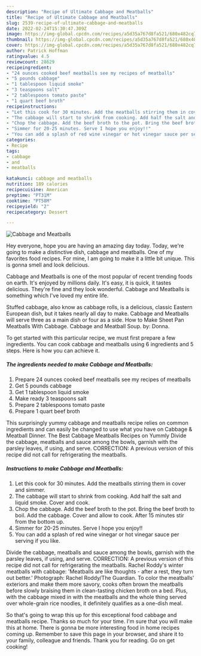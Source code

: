 ```yaml
---
description: "Recipe of Ultimate Cabbage and Meatballs"
title: "Recipe of Ultimate Cabbage and Meatballs"
slug: 2539-recipe-of-ultimate-cabbage-and-meatballs
date: 2022-02-24T15:30:47.309Z
image: https://img-global.cpcdn.com/recipes/a5d35a767d8fa521/680x482cq70/cabbage-and-meatballs-recipe-main-photo.jpg
thumbnail: https://img-global.cpcdn.com/recipes/a5d35a767d8fa521/680x482cq70/cabbage-and-meatballs-recipe-main-photo.jpg
cover: https://img-global.cpcdn.com/recipes/a5d35a767d8fa521/680x482cq70/cabbage-and-meatballs-recipe-main-photo.jpg
author: Patrick Hoffman
ratingvalue: 4.5
reviewcount: 28629
recipeingredient:
- "24 ounces cooked beef meatballs see my recipes of meatballs"
- "5 pounds cabbage"
- "1 tablespoon liquid smoke"
- "3 teaspoons salt"
- "2 tablespoons tomato paste"
- "1 quart beef broth"
recipeinstructions:
- "Let this cook for 30 minutes. Add the meatballs stirring them in cover and simmer."
- "The cabbage will start to shrink from cooking. Add half the salt and liquid smoke. Cover and cook."
- "Chop the cabbage. Add the beef broth to the pot. Bring the beef broth to boil. Add the cabbage. Cover and allow to cook. After 15 minutes stir from the bottom up."
- "Simmer for 20-25 minutes. Serve I hope you enjoy!!"
- "You can add a splash of red wine vinegar or hot vinegar sauce per serving if you like."
categories:
- Recipe
tags:
- cabbage
- and
- meatballs

katakunci: cabbage and meatballs 
nutrition: 189 calories
recipecuisine: American
preptime: "PT31M"
cooktime: "PT58M"
recipeyield: "2"
recipecategory: Dessert

---
```



![Cabbage and Meatballs](https://img-global.cpcdn.com/recipes/a5d35a767d8fa521/680x482cq70/cabbage-and-meatballs-recipe-main-photo.jpg)

Hey everyone, hope you are having an amazing day today. Today, we're going to make a distinctive dish, cabbage and meatballs. One of my favorites food recipes. For mine, I am going to make it a little bit unique. This is gonna smell and look delicious.

Cabbage and Meatballs is one of the most popular of recent trending foods on earth. It's enjoyed by millions daily. It's easy, it is quick, it tastes delicious. They're fine and they look wonderful. Cabbage and Meatballs is something which I've loved my entire life.

Stuffed cabbage, also know as cabbage rolls, is a delicious, classic Eastern European dish, but it takes nearly all day to make. Cabbage and Meatballs will serve three as a main dish or four as a side. How to Make Sheet Pan Meatballs With Cabbage. Cabbage and Meatball Soup. by: Donna.


To get started with this particular recipe, we must first prepare a few ingredients. You can cook cabbage and meatballs using 6 ingredients and 5 steps. Here is how you can achieve it.

<!--inarticleads1-->

##### The ingredients needed to make Cabbage and Meatballs:

1. Prepare 24 ounces cooked beef meatballs see my recipes of meatballs
1. Get 5 pounds cabbage
1. Get 1 tablespoon liquid smoke
1. Make ready 3 teaspoons salt
1. Prepare 2 tablespoons tomato paste
1. Prepare 1 quart beef broth


This surprisingly yummy cabbage and meatballs recipe relies on common ingredients and can easily be changed to use what you have on Cabbage &amp; Meatball Dinner. The Best Cabbage Meatballs Recipes on Yummly Divide the cabbage, meatballs and sauce among the bowls, garnish with the parsley leaves, if using, and serve. CORRECTION: A previous version of this recipe did not call for refrigerating the meatballs. 

<!--inarticleads2-->

##### Instructions to make Cabbage and Meatballs:

1. Let this cook for 30 minutes. Add the meatballs stirring them in cover and simmer.
1. The cabbage will start to shrink from cooking. Add half the salt and liquid smoke. Cover and cook.
1. Chop the cabbage. Add the beef broth to the pot. Bring the beef broth to boil. Add the cabbage. Cover and allow to cook. After 15 minutes stir from the bottom up.
1. Simmer for 20-25 minutes. Serve I hope you enjoy!!
1. You can add a splash of red wine vinegar or hot vinegar sauce per serving if you like.


Divide the cabbage, meatballs and sauce among the bowls, garnish with the parsley leaves, if using, and serve. CORRECTION: A previous version of this recipe did not call for refrigerating the meatballs. Rachel Roddy&#39;s winter meatballs with cabbage: &#39;Meatballs are like thoughts - after a rest, they turn out better.&#39; Photograph: Rachel Roddy/The Guardian. To color the meatballs&#39; exteriors and make them more savory, cooks often brown the meatballs before slowly braising them in clean-tasting chicken broth on a bed. Plus, with the cabbage mixed in with the meatballs and the whole thing served over whole-grain rice noodles, it definitely qualifies as a one-dish meal. 

So that's going to wrap this up for this exceptional food cabbage and meatballs recipe. Thanks so much for your time. I'm sure that you will make this at home. There is gonna be more interesting food in home recipes coming up. Remember to save this page in your browser, and share it to your family, colleague and friends. Thank you for reading. Go on get cooking!
